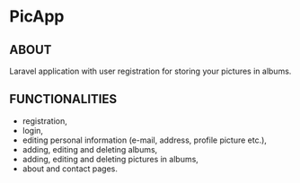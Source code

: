# PicApp



## ABOUT

Laravel application with user registration for storing your pictures in albums.


## FUNCTIONALITIES

-	registration,
-	login,
-	editing personal information (e-mail, address, profile picture etc.), 
-	adding, editing and deleting albums,
-	adding, editing and deleting pictures in albums,
-	about and contact pages.

